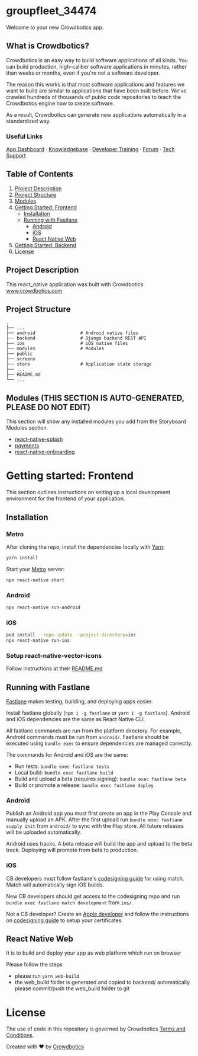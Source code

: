 # groupfleet_34474

Welcome to your new Crowdbotics app.

## What is Crowdbotics?
Crowdbotics is an easy way to build software applications of all kinds.  You can build production, high-caliber software applications in minutes, rather than weeks or months, even if you're not a software developer.

The reason this works is that most software applications and features we want to build are similar to applications that have been built before. We've crawled hundreds of thousands of public code repositories to teach the Crowdbotics engine how to create software.

As a result, Crowdbotics can generate new applications automatically in a standardized way.

### Useful Links
[App Dashboard](https://app.crowdbotics.com/)
·
[Knowledgebase](https://knowledge.crowdbotics.com/)
·
[Developer Training](https://knowledge.crowdbotics.com/crowdbotics-developer-training)
·
[Forum](https://discuss.crowdbotics.com/)
·
[Tech Support](https://crowdbotics.slack.com/archives/CGSAV319V)

## Table of Contents
1. [Project Description](#project-description)
2. [Project Structure](#project-structure)
3. [Modules](#modules)
4. [Getting Started: Frontend](#getting-started-frontend)
   - [Installation](#installation)
   - [Running with Fastlane](#running-with-fastlane)
     - [Android](#android-1)
     - [iOS](#ios-1)
     - [React Native Web](#react-native-web)
5. [Getting Started: Backend](backend#readme)
6. [License](#license)

## Project Description

This react_native application was built with Crowdbotics www.crowdbotics.com

## Project Structure

    .
    ├── ...
    ├── android                 # Android native files
    ├── backend                 # Django backend REST API
    ├── ios                     # iOS native files
    ├── modules                 # Modules
    ├── public                  
    ├── screens                 
    ├── store                   # Application state storage
    ├── ...
    ├── README.md
    └── ...

## Modules (THIS SECTION IS AUTO-GENERATED, PLEASE DO NOT EDIT)

This section will show any installed modules you add from the Storyboard Modules section.
- [react-native-splash](modules/splash)
- [payments]()
- [react-native-onboarding](modules/onboarding)

# Getting started: Frontend

This section outlines instructions on setting up a local development environment for the frontend of your application.

## Installation

### Metro

After cloning the repo, install the dependencies locally with [Yarn](https://yarnpkg.com/):

```sh
yarn install
```

Start your [Metro](https://facebook.github.io/metro/) server:

```sh
npx react-native start
```

### Android

```sh
npx react-native run-android
```

### iOS

```sh
pod install --repo-update --project-directory=ios
npx react-native run-ios
```

### Setup react-native-vector-icons

Follow instructions at their [README.md](https://github.com/oblador/react-native-vector-icons/blob/master/README.md#installation)

## Running with Fastlane

[Fastlane](https://fastlane.tools/) makes testing, building, and deploying apps
easier.

Install fastlane globally (`npm i -g fastlane` or `yarn i -g fastlane`).
Android and iOS dependencies are the same as React Native CLI.

All fastlane commands are run from the platform directory. For example, Android
commands must be run from `android/`. Fastlane should be executed using `bundle exec` to ensure dependencies are managed correctly.

The commands for Android and iOS are the same:

- Run tests: `bundle exec fastlane tests`
- Local build: `bundle exec fastlane build`
- Build and upload a beta (requires signing): `bundle exec fastlane beta`
- Build or promote a release: `bundle exec fastlane deploy`

### Android

Publish an Android app you must first create an app in the Play Console and
manually upload an APK. After the first upload run `bundle exec fastlane supply init` from `android/` to sync with the Play store. All future releases will be
uploaded automatically.

Android uses tracks. A beta release will build the app and upload to the beta
track. Deploying will promote from beta to production.

### iOS

CB developers must follow fastlane's [codesigning guide](https://codesigning.guide/) for using match.
Match will automatically sign iOS builds.

New CB developers should get access to the codesigning repo and run `bundle exec fastlane match development` from `ios/`.

Not a CB developer? Create an [Apple developer](https://developer.apple.com)
and follow the instructions on [codesigning guide](https://codesigning.guide/)
to setup your certificates.

## React Native Web

It is to build and deploy your app as web platform which run on browser

Please follow the steps

- please run `yarn web-build`
- the web_build folder is generated and copied to backend/ automatically. please commit/push the web_build folder to git

# License
The use of code in this repository is governed by Crowdbotics [Terms and Conditions](https://www.crowdbotics.com/terms-of-service).

Created with ❤️ by [Crowdbotics](https://www.crowdbotics.com/)
